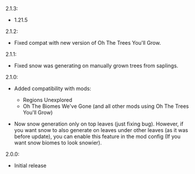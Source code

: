 2.1.3:

- 1.21.5

2.1.2:

- Fixed compat with new version of Oh The Trees You'll Grow.

2.1.1:

- Fixed snow was generating on manually grown trees from saplings.

2.1.0:

- Added compatibility with mods:
    - Regions Unexplored
    - Oh The Biomes We've Gone (and all other mods using Oh The Trees You'll Grow)

- Now snow generation only on top leaves (just fixing bug). However, if you want snow to also generate on leaves under other leaves (as it was before update), you can enable this feature in the mod config (If you want snow biomes to look snowier).

2.0.0:

- Initial release